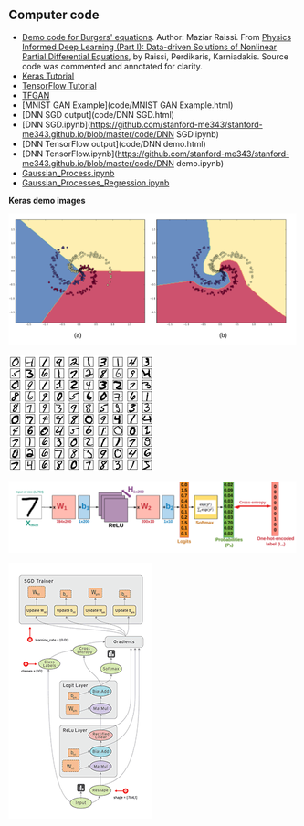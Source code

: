 ## Computer code

- [Demo code for Burgers' equations](https://github.com/stanford-me343/PINNs/blob/master/appendix/continuous_time_inference%20(Burgers)/Burgers.py). Author: Maziar Raissi. From [Physics Informed Deep Learning (Part I): Data-driven Solutions of Nonlinear Partial Differential Equations](https://arxiv.org/abs/1711.10561), by Raissi, Perdikaris, Karniadakis. Source code was commented and annotated for clarity.
- [Keras Tutorial](https://github.com/stanford-me343/stanford-me343.github.io/blob/master/code/Keras_Tutorial.ipynb)
- [TensorFlow Tutorial](https://github.com/stanford-me343/stanford-me343.github.io/blob/master/code/TensorFlow_Tutorial.ipynb)
- [TFGAN](code/TFGAN.html)
- [MNIST GAN Example](code/MNIST GAN Example.html)
- [DNN SGD output](code/DNN SGD.html)
- [DNN SGD.ipynb](https://github.com/stanford-me343/stanford-me343.github.io/blob/master/code/DNN SGD.ipynb)
- [DNN TensorFlow output](code/DNN demo.html)
- [DNN TensorFlow.ipynb](https://github.com/stanford-me343/stanford-me343.github.io/blob/master/code/DNN demo.ipynb)
- [Gaussian_Process.ipynb](https://github.com/stanford-me343/stanford-me343.github.io/blob/master/code/Gaussian_Process.ipynb)
- [Gaussian_Processes_Regression.ipynb](https://github.com/stanford-me343/stanford-me343.github.io/blob/master/code/Gaussian_Processes_Regression.ipynb)

**Keras demo images**

![Decision boundary](code/Keras_demo/decision_boundary.png)

![MNIST](code/Keras_demo/mnist.png)

![NN](code/Keras_demo/nn.png)

![Tensors flowing](code/Keras_demo/tensors_flowing.gif)